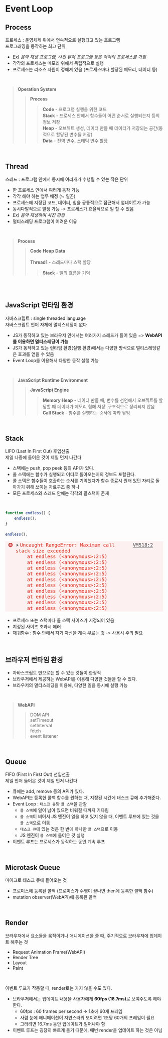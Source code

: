 # Event Loop

## Process
프로세스 : 운영체제 위에서 연속적으로 실행되고 있는 프로그램 <br>
프로그래밍을 동작하는 최고 단위
* <em>Ex) 음악 재생 프로그램, 사진 뷰어 프로그램 등은 각각의 프로세스를 가짐</em>
* 각각의 프로세스는 메모리 위에서 독립적으로 실행
* 프로세스는 리소스 자원이 정해져 있음 (프로세스마다 할당된 메모리, 데이터 등)

<br>

>**Operation System** <br>
>>****Process**** <br>
>>>****Code**** - 프로그램 실행을 위한 코드 <br>
>>>****Stack**** - 프로세스 안에서 함수들이 어떤 순서로 실행되는지 등의 정보 저장 <br>
>>>****Heap**** - 오브젝트 생성, 데이터 만들 때 데이터가 저장되는 공간(동적으로 할당된 변수들 저장) <br>
>>>****Data**** - 전역 변수, 스태틱 변수 할당 <br>

<br>

## Thread
스레드 : 프로그램 안에서 동시에 여러개가 수행될 수 있는 작은 단위
* 한 프로세스 안에서 여러개 동작 가능
* 각각 해야 하는 업무 배정 (≒ 일꾼)
* 프로세스에 지정된 코드, 데이터, 힙을 공통적으로 접근해서 업데이트가 가능
* 동시다발적으로 발생 가능 -> 프로세스가 효율적으로 일 할 수 있음
* <em>Ex) 음악 재생하며 사진 편집</em>
* 멀티스레딩 프로그램이 어려운 이유

<br>

>**Process** <br>
>>**Code** **Heap** **Data** <br><br>
>>**Thread1** - 스레드마다 스택 할당 
>>>**Stack** - 일의 흐름을 기억

<br><br>

## JavaScript 런타임 환경
자바스크립트 : single threaded language <br>
자바스크립트 언어 자체에 멀티스레딩이 없다
* JS가 동작하고 있는 브라우저 안에서는 여러가지 스레드가 들어 있음 => **WebAPI를 이용하면 멀티스레딩이 가능**
* JS가 동작하고 있는 런타임 환경(실행 환경)에서는 다양한 방식으로 멀티스레딩같은 효과를 얻을 수 있음
* Event Loop를 이용해서 다양한 동작 실행 가능

<br>

>**JavaScript Runtime Environment** <br>
>>**JavaScript Engine** <br>
>>>**Memory Heap** - 데이터 만들 때, 변수를 선언해서 오브젝트를 할당할 때 데이터가 메모리 힙에 저장. 구조적으로 정리되지 않음<br>
>>>**Call Stack** - 함수를 실행하는 순서에 따라 쌓임 <br>

<br>

## Stack
LIFO (Last In First Out) 후입선출 <br>
제일 나중에 들어온 것이 제일 먼저 나간다
* 스택에는 push, pop peek 등의 API가 있다.
* 콜 스택에는 함수가 실행되고 어디로 돌아오는지의 정보도 포함된다.
* 콜 스택은 함수들이 호출하는 순서를 기억했다가 함수 종료시 원래 있던 자리로 돌아가기 위해 쓰이는 자료구조 중 하나
* 모든 프로세스와 스레드 안에는 각각의 콜스택이 존재 

<br>

```js
function endless() {
    endless();
}

endless();
```
![](../Images/stack_error.png)

* 프로세스 또는 스택마다 콜 스택 사이즈가 지정되어 있음
* 지정된 사이즈 초과시 에러 
* 재귀함수 : 함수 안에서 자기 자신을 계속 부르는 것 -> 사용시 주의 필요 

<br>

## 브라우저 런타임 환경

* 자바스크립트 만으로는 할 수 있는 것들이 한정적
* 브라우저에서 제공하는 WebAPI를 이용해 다양한 것들을 할 수 있다.
* 브라우저의 멀티스레딩을 이용해, 다양한 일을 동시에 실행 가능

<br>

>**WebAPI**
>>DOM API <br> 
>>setTimeout <br>
>>setInterval <br>
>>fetch <br>
>>event listener <br>

<br>

## Queue
FIFO (First In First Out) 선입선출 <br>
제일 먼저 들어온 것이 제일 먼저 나간다
* 큐에는 add, remove 등의 API가 있다.
* WebAPI는 등록한 콜백 함수를 원하는 때, 지정된 시간에 태스크 큐에 추가해준다.
* Event Loop : `태스크 큐`와 `콜 스택`을 관찰
  * `콜 스택`에 일이 남아 있으면 비워질 때까지 기다림
  * `콜 스택`이 비어서 JS 엔진이 일을 하고 있지 않을 때, 이벤트 루프에 있는 것을 `콜 스택`으로 이동
  * `태스크 큐`에 있는 것은 한 번에 하나만 `콜 스택`으로 이동
  * JS 엔진이 `콜 스택`에 들어온 것 실행
* 이벤트 루프는 프로세스가 동작하는 동안 계속 루프

<br>

## Microtask Queue
마이크로 태스크 큐에 들어오는 것 
* 프로미스에 등록된 콜백 (프로미스가 수행이 끝나면 then에 등록한 콜백 함수)
* mutation observer(WebAPI)에 등록된 콜백

<br>

## Render
브라우저에서 요소들을 움직이거나 애니메이션을 줄 때, 주기적으로 브라우저에 업데이트 해주는 것
* Request Animation Frame(WebAPI)
* Render Tree
* Layout
* Paint

<br>

이벤트 루프가 작동할 때, render로는 가지 않을 수도 있다.
* 브라우저에서는 업데이트 내용을 사용자에게 <strong>60fps (16.7ms)</strong>로 보여주도록 해야 한다.
  * 60fps : 60 frames per second -> 1초에 60개 프레임
  * 사람 눈에 애니메이션이 자연스러워 보이려면 1초당 60개의 프레임이 필요
  * 그러려면 16.7ms 동안 업데이트가 일어나야 함
* 이벤트 루프는 굉장히 빠르게 돌기 때문에, 매번 render을 업데이트 하는 것은 아님 

